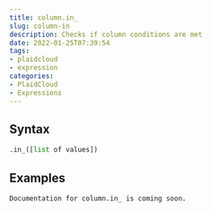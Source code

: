 ```yaml
---
title: column.in_
slug: column-in
description: Checks if column conditions are met
date: 2022-01-25T07:39:54
tags:
- plaidcloud
- expression
categories:
- PlaidCloud
- Expressions
---
```



## Syntax



```python
.in_([list of values])
```


## Examples



```
Documentation for column.in_ is coming soon.
```
